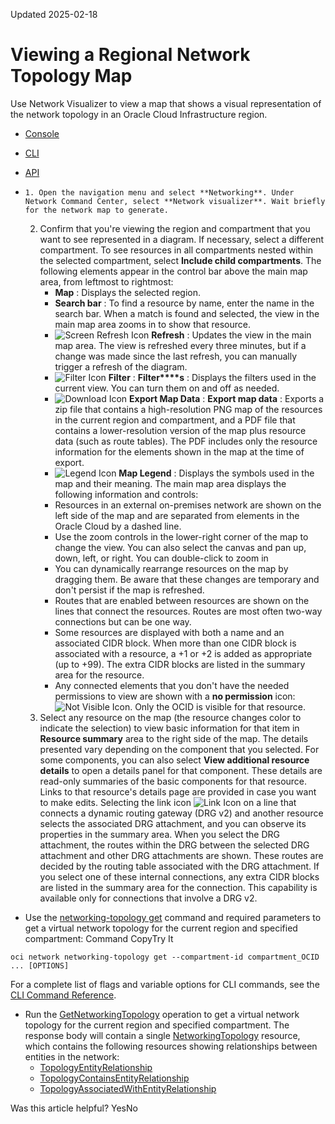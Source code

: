 Updated 2025-02-18
# Viewing a Regional Network Topology Map
Use Network Visualizer to view a map that shows a visual representation of the network topology in an Oracle Cloud Infrastructure region.
  * [Console](https://docs.oracle.com/en-us/iaas/Content/Network/Tasks/view-network-topology-map.htm)
  * [CLI](https://docs.oracle.com/en-us/iaas/Content/Network/Tasks/view-network-topology-map.htm)
  * [API](https://docs.oracle.com/en-us/iaas/Content/Network/Tasks/view-network-topology-map.htm)


  *     1. Open the navigation menu and select **Networking**. Under Network Command Center, select **Network visualizer**. Wait briefly for the network map to generate.
    2. Confirm that you're viewing the region and compartment that you want to see represented in a diagram. If necessary, select a different compartment. To see resources in all compartments nested within the selected compartment, select **Include child compartments**. 
The following elements appear in the control bar above the main map area, from leftmost to rightmost: 
       * **Map** : Displays the selected region.
       * **Search bar** : To find a resource by name, enter the name in the search bar. When a match is found and selected, the view in the main map area zooms in to show that resource. 
       * ![Screen Refresh Icon](https://docs.oracle.com/en-us/iaas/Content/Network/Images/visualization_refresh.svg) **Refresh** : Updates the view in the main map area. The view is refreshed every three minutes, but if a change was made since the last refresh, you can manually trigger a refresh of the diagram.
       * ![Filter Icon](https://docs.oracle.com/en-us/iaas/Content/Network/Images/visualization_filter.svg) **Filter** : **Filter****s** : Displays the filters used in the current view. You can turn them on and off as needed. 
       * ![Download Icon](https://docs.oracle.com/en-us/iaas/Content/Network/Images/visualization_download.svg) **Export Map Data** : **Export map data** : Exports a zip file that contains a high-resolution PNG map of the resources in the current region and compartment, and a PDF file that contains a lower-resolution version of the map plus resource data (such as route tables). The PDF includes only the resource information for the elements shown in the map at the time of export.
       * ![Legend Icon](https://docs.oracle.com/en-us/iaas/Content/Network/Images/visualization_legend.svg) **Map Legend** : Displays the symbols used in the map and their meaning.
The main map area displays the following information and controls: 
       * Resources in an external on-premises network are shown on the left side of the map and are separated from elements in the Oracle Cloud by a dashed line.
       * Use the zoom controls in the lower-right corner of the map to change the view. You can also select the canvas and pan up, down, left, or right. You can double-click to zoom in 
       * You can dynamically rearrange resources on the map by dragging them. Be aware that these changes are temporary and don't persist if the map is refreshed.
       * Routes that are enabled between resources are shown on the lines that connect the resources. Routes are most often two-way connections but can be one way.
       * Some resources are displayed with both a name and an associated CIDR block. When more than one CIDR block is associated with a resource, a +1 or +2 is added as appropriate (up to +99). The extra CIDR blocks are listed in the summary area for the resource.
       * Any connected elements that you don't have the needed permissions to view are shown with a **no permission** icon: ![Not Visible Icon](https://docs.oracle.com/en-us/iaas/Content/Network/Images/visualization_not-visible.svg). Only the OCID is visible for that resource. 
    3. Select any resource on the map (the resource changes color to indicate the selection) to view basic information for that item in **Resource summary** area to the right side of the map. The details presented vary depending on the component that you selected. 
For some components, you can also select **View additional resource details** to open a details panel for that component. These details are read-only summaries of the basic components for that resource. Links to that resource's details page are provided in case you want to make edits.
Selecting the link icon ![Link Icon](https://docs.oracle.com/en-us/iaas/Content/Network/Images/visualization_link.svg) on a line that connects a dynamic routing gateway (DRG v2) and another resource selects the associated DRG attachment, and you can observe its properties in the summary area. When you select the DRG attachment, the routes within the DRG between the selected DRG attachment and other DRG attachments are shown. These routes are decided by the routing table associated with the DRG attachment. If you select one of these internal connections, any extra CIDR blocks are listed in the summary area for the connection. This capability is available only for connections that involve a DRG v2.
  * Use the [networking-topology get](https://docs.oracle.com/iaas/tools/oci-cli/latest/oci_cli_docs/cmdref/network/networking-topology/get.html) command and required parameters to get a virtual network topology for the current region and specified compartment:
Command
CopyTry It
```
oci network networking-topology get --compartment-id compartment_OCID ... [OPTIONS]
```

For a complete list of flags and variable options for CLI commands, see the [CLI Command Reference](https://docs.oracle.com/iaas/tools/oci-cli/latest).
  * Run the [GetNetworkingTopology](https://docs.oracle.com/iaas/api/#/en/iaas/latest/NetworkingTopology/GetNetworkingTopology) operation to get a virtual network topology for the current region and specified compartment.
The response body will contain a single [NetworkingTopology](https://docs.oracle.com/iaas/api/#/en/iaas/latest/NetworkingTopology/) resource, which contains the following resources showing relationships between entities in the network:
    * [TopologyEntityRelationship](https://docs.oracle.com/iaas/api/#/en/iaas/latest/datatypes/TopologyEntityRelationship)
    * [TopologyContainsEntityRelationship](https://docs.oracle.com/iaas/api/#/en/iaas/latest/datatypes/TopologyContainsEntityRelationship)
    * [TopologyAssociatedWithEntityRelationship](https://docs.oracle.com/iaas/api/#/en/iaas/latest/datatypes/TopologyAssociatedWithEntityRelationship)


Was this article helpful?
YesNo

